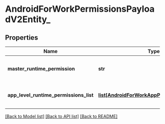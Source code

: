 # AndroidForWorkPermissionsPayloadV2Entity_

## Properties
Name | Type | Description | Notes
------------ | ------------- | ------------- | -------------
**master_runtime_permission** | **str** | Gets or sets the master runtime permission. | [optional] 
**app_level_runtime_permissions_list** | [**list[AndroidForWorkAppPermissionsV2Entity]**](AndroidForWorkAppPermissionsV2Entity.md) | Gets or sets app Level Runtime Permissions. | [optional] 

[[Back to Model list]](../README.md#documentation-for-models) [[Back to API list]](../README.md#documentation-for-api-endpoints) [[Back to README]](../README.md)



